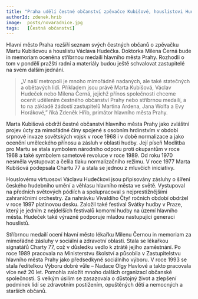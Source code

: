 ```yaml
---
title: "Praha udělí čestné občanství zpěvačce Kubišové, houslistovi Hudečkovi a stříbrnou medaili in memoriam doktorce Černé"
authorId: zdenek.hrib
image: 	posts/novaradnice.jpg
tags:   [Čestná občanství]
---
```


Hlavní město Praha rozšíří seznam svých čestných občanů o zpěvačku Martu Kubišovou a houslistu Václava Hudečka. Doktorka Milena Černá bude in memoriam oceněna stříbrnou medaili hlavního města Prahy. Rozhodli o tom v pondělí pražští radní a materiály budou ještě schvalovat zastupitelé na svém dalším jednání.

> „V naší metropoli je mnoho mimořádně nadaných, ale také statečných a obětavých lidí. Příkladem jsou právě Marta Kubišová, Václav Hudeček nebo Milena Černá, jejichž přínos společnosti chceme ocenit udělením čestného občanství Prahy nebo stříbrnou medailí, a to na základě žádostí zastupitelů Martina Ardena, Jana Wolfa a Evy Horákové,” říká Zdeněk Hřib, primátor hlavního města Prahy.

Marta Kubišová obdrží čestné občanství hlavního města Prahy jako zvláštní projev úcty za mimořádné činy spojené s osobním hrdinstvím v období srpnové invaze sovětských vojsk v roce 1968 i v době normalizace a jako ocenění uměleckého přínosu a zásluh v oblasti hudby. Její píseň Modlitba pro Martu se stala symbolem národního odporu proti okupantům v roce 1968 a také symbolem sametové revoluce v roce 1989. Od roku 1970 nesměla vystupovat a čelila tlaku normalizačního režimu. V roce 1977 Marta Kubišová podepsala Chartu 77 a stala se jednou z mluvčích iniciativy.

Houslovému virtuosovi Václavu Hudečkovi jsou připisovány zásluhy o šíření českého hudebního umění a věhlasu hlavního města ve světě. Vystupoval na předních světových pódiích a spolupracoval s nejprestižnějšími zahraničními orchestry. Za nahrávku Vivaldiho Čtyř ročních období obdržel v roce 1997 platinovou desku. Založil také festival Svátky hudby v Praze, který je jedním z nejdelších festivalů komorní hudby na území hlavního města. Hudeček také výrazně podporuje mladou nastupující generaci houslistů.

Stříbrnou medailí ocení hlavní město lékařku Milenu Černou in memoriam za mimořádné zásluhy v sociální a zdravotní oblasti. Stala se lékařkou signatářů Charty 77, což v důsledku vedlo k ztrátě jejího zaměstnání. Po roce 1989 pracovala na Ministerstvu školství a působila v Zastupitelstvu hlavního města Prahy jako předsedkyně sociálního výboru. V roce 1993 se stala ředitelkou Výboru dobré vůle – Nadace Olgy Havlové a takto pracovala více než 20 let. Pomohla založit mnoho dalších organizací občanské společnosti. S velkým úsilím se zasazovala o důstojný život a zlepšení podmínek lidí se zdravotním postižením, opuštěných dětí a nemocných a starších občanů.
